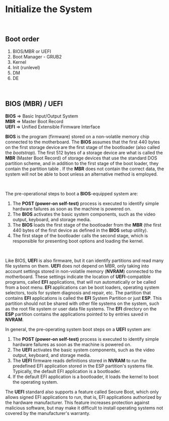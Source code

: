 # Initialize the System

<br>

## Boot order

1. BIOS/MBR or UEFI
2. Boot Manager - GRUB2
3. Kernel
4. Init (runlevel)
5. DM
6. DE

<br>

## BIOS (MBR) / UEFI

**BIOS** => Basic Input/Output System   
**MBR** => Master Boot Record    
**UEFI** => Unified Extensible Firmware Interface    

**BIOS** is the program (firmware) stored on a non-volatile memory chip connected to the motherboard. The **BIOS** assumes that the first 440 bytes on the first storage device are the first stage of the bootloader (also called the *bootstrap*). The first 512 bytes of a storage device are what is called the **MBR** (Master Boot Record) of storage devices that use the standard DOS partition scheme, and in addition to the first stage of the boot loader, they contain the partition table . If the **MBR** does not contain the correct data, the system will not be able to boot unless an alternative method is employed.

<br>

The pre-operational steps to boot a **BIOS**-equipped system are:

1. The **POST (power-on self-test)** process is executed to identify simple hardware failures as soon as the machine is powered on.
2. The **BIOS** activates the basic system components, such as the video output, keyboard, and storage media.
3. The **BIOS** loads the first stage of the bootloader from the **MBR** (the first 440 bytes of the first device as defined in the **BIOS** setup utility).
4. The first stage of the bootloader calls the second stage, which is responsible for presenting boot options and loading the kernel.

<br>

Like BIOS, **UEFI** is also firmware, but it can identify partitions and read many file systems on them. **UEFI** does not depend on MBR, only taking into account settings stored in non-volatile memory (**NVRAM**) connected to the motherboard. These settings indicate the location of **UEFI**-compatible programs, called **EFI** applications, that will run automatically or be called from a boot menu. **EFI** applications can be boot loaders, operating system selectors, tools for system diagnosis and repair, etc.
The partition that contains **EFI** applications is called the **EFI** System Partition or just **ESP**. This partition should not be shared with other file systems on the system, such as the root file system or user data file systems. The **EFI** directory on the **ESP** partition contains the applications pointed to by entries saved in **NVRAM**.



In general, the pre-operating system boot steps on a **UEFI** system are:   

1. The **POST (power-on self-test)** process is executed to identify simple hardware failures as soon as the machine is powered on.
2. The **UEFI** activates the basic system components, such as the video output, keyboard, and storage media.
3. The **UEFI** firmware reads definitions stored in **NVRAM** to run the predefined EFI application stored in the ESP partition's systems file. Typically, the default EFI application is a bootloader.
4. If the default EFI application is a bootloader, it loads the kernel to boot the operating system.

The **UEFI** standard also supports a feature called Secure Boot, which only allows signed EFI applications to run, that is, EFI applications authorized by the hardware manufacturer. This feature increases protection against malicious software, but may make it difficult to install operating systems not covered by the manufacturer's warranty.